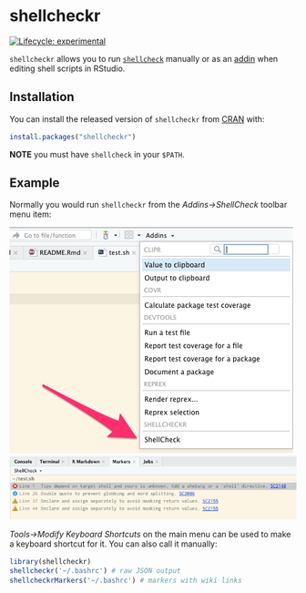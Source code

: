 
<!-- README.md is generated from README.Rmd. Please edit that file -->

# shellcheckr

<!-- badges: start -->

[![Lifecycle:
experimental](https://img.shields.io/badge/lifecycle-experimental-orange.svg)](https://www.tidyverse.org/lifecycle/#experimental)
<!-- badges: end -->

`shellcheckr` allows you to run
[`shellcheck`](https://www.shellcheck.net/) manually or as an
[addin](https://rstudio.github.io/rstudioaddins/) when editing shell
scripts in RStudio.

## Installation

You can install the released version of `shellcheckr` from
[CRAN](https://CRAN.R-project.org) with:

``` r
install.packages("shellcheckr")
```

**NOTE** you must have `shellcheck` in your `$PATH`.

## Example

Normally you would run `shellcheckr` from the *Addins-\>ShellCheck*
toolbar menu item:

![Addin menu item](man/figures/addin-menu-item.png)
![Markers](man/figures/markers.png)

*Tools-\>Modify Keyboard Shortcuts* on the main menu can be used to make
a keyboard shortcut for it. You can also call it manually:

``` r
library(shellcheckr)
shellcheckr('~/.bashrc') # raw JSON output
shellcheckrMarkers('~/.bashrc') # markers with wiki links
```
